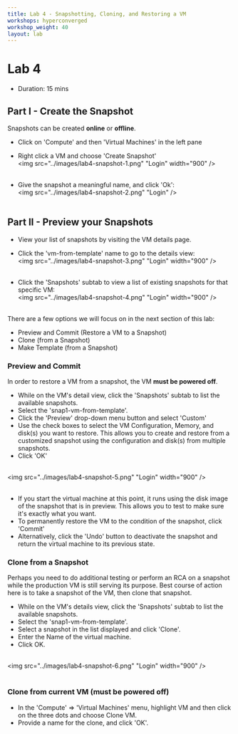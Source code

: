 ```yaml
---
title: Lab 4 - Snapshotting, Cloning, and Restoring a VM
workshops: hyperconverged
workshop_weight: 40
layout: lab
---
```


# Lab 4

* Duration: 15 mins

## Part I - Create the Snapshot

Snapshots can be created **online** or **offline**.

- Click on 'Compute' and then 'Virtual Machines' in the left pane
- Right click a VM and choose 'Create Snapshot'
<br><img src="../images/lab4-snapshot-1.png" "Login" width="900" /><br><br>

- Give the snapshot a meaningful name, and click 'Ok':
<br><img src="../images/lab4-snapshot-2.png" "Login" /><br><br>


## Part II - Preview your Snapshots

- View your list of snapshots by visiting the VM details page.
- Click the 'vm-from-template' name to go to the details view:
<br><img src="../images/lab4-snapshot-3.png" "Login" width="900" /><br><br>

- Click the 'Snapshots' subtab to view a list of existing snapshots for that specific VM:
<br><img src="../images/lab4-snapshot-4.png" "Login" width="900" /><br><br>

There are a few options we will focus on in the next section of this lab:

 - Preview and Commit (Restore a VM to a Snapshot)
 - Clone (from a Snapshot)
 - Make Template (from a Snapshot)


### Preview and Commit

In order to restore a VM from a snapshot, the VM **must be powered off**.

 - While on the VM's detail view, click the 'Snapshots' subtab to list the available snapshots.
 - Select the 'snap1-vm-from-template'.
 - Click the 'Preview' drop-down menu button and select 'Custom'
 - Use the check boxes to select the VM Configuration, Memory, and disk(s) you want to restore. This allows you to create and restore from a customized snapshot using the configuration and disk(s) from multiple snapshots.
 - Click 'OK'

<br><img src="../images/lab4-snapshot-5.png" "Login" width="900" /><br><br>

 - If you start the virtual machine at this point, it runs using the disk image of the snapshot that is in preview. This allows you to test to make sure it's exactly what you want.
 - To permanently restore the VM to the condition of the snapshot, click 'Commit'
 - Alternatively, click the 'Undo' button to deactivate the snapshot and return the virtual machine to its previous state.


### Clone from a Snapshot

Perhaps you need to do additional testing or perform an RCA on a snapshot while the production VM is still serving its purpose. Best course of action here is to take a snapshot of the VM, then clone that snapshot.

 - While on the VM's details view, click the 'Snapshots' subtab to list the available snapshots.
 - Select the 'snap1-vm-from-template'.
 - Select a snapshot in the list displayed and click 'Clone'.
 - Enter the Name of the virtual machine.
 - Click OK.

<br><img src="../images/lab4-snapshot-6.png" "Login" width="900" /><br><br>


### Clone from current VM (must be powered off)

 - In the 'Compute' => 'Virtual Machines' menu, highlight VM and then click on the three dots and choose Clone VM.
 - Provide a name for the clone, and click 'OK'.
